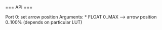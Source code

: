=== API ===


Port 0: set arrow position
Arguments:
    * FLOAT 0..MAX --> arrow position 0..100% (depends on particular LUT)